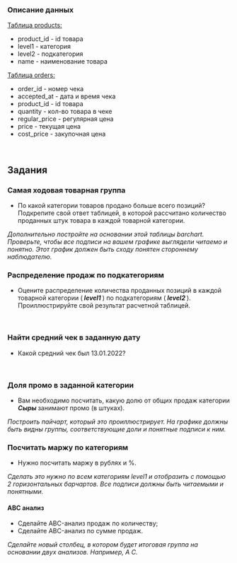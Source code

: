 ### Описание данных
<u> Таблица products: </u>
- product_id - id товара
- level1 - категория
- level2 - подкатегория
- name - наименование товара

<u> Таблица orders: </u>
- order_id - номер чека
- accepted_at - дата и время чека
- product_id - id товара
- quantity - кол-во товара в чеке
- regular_price - регулярная цена
- price - текущая цена
- cost_price - закупочная цена
<br>

## Задания
### Самая ходовая товарная группа
- По какой категории товаров продано больше всего позиций? Подкрепите свой ответ таблицей, в которой рассчитано количество проданных штук товара в каждой товарной категории.

<i> Дополнительно постройте на основании этой таблицы barchart.
Проверьте, чтобы все подписи на вашем графике выглядели читаемо и понятно. Этот график должен быть сходу понятен стороннему наблюдателю. </i>
<br>

### Распределение продаж по подкатегориям
- Оцените распределение количества проданных позиций в каждой товарной категории (<i><b> level1 </b></i>) по подкатегориям (<i><b> level2 </b></i>). Проиллюстрируйте свой результат расчетной таблицей.
<br>

### Найти средний чек в заданную дату
- Какой средний чек был 13.01.2022?
<br>

### Доля промо в заданной категории
- Вам необходимо посчитать, какую долю от общих продаж категории <i><b> Сыры </b></i> занимают промо (в штуках).

<i>Построить пайчарт, который это проиллюстрирует. На графике должны быть видны группы, соответствующие доли и понятные подписи к ним.</i>
<br>

### Посчитать маржу по категориям
- Нужно посчитать маржу в рублях и %.

<i>Сделать это нужно по всем категориям level1 и отобразить с помощью 2 горизонтальных барчартов. Все подписи должны быть читаемыми и понятными.</i>
<br>

#### ABC анализ
- Сделайте ABC-анализ продаж по количеству;
- Сделайте ABC-анализ по сумме продаж.

<i>Сделайте новый столбец, в котором будет итоговая группа на основании двух анализов. Например, A C.</i>
